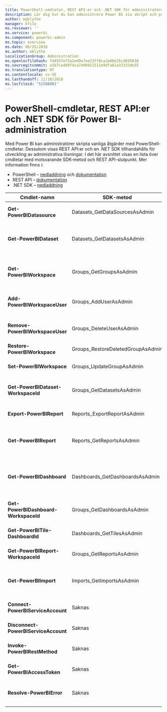 ```yaml
---
title: PowerShell-cmdletar, REST API:er och .NET SDK för administratörer
description: Lär dig hur du kan administrera Power BI via skript och programmerings-API:er.
author: mgblythe
manager: kfile
ms.reviewer: ''
ms.service: powerbi
ms.component: powerbi-admin
ms.topic: overview
ms.date: 06/25/2018
ms.author: mblythe
LocalizationGroup: Administration
ms.openlocfilehash: f4455fef5a2ed0e7ee23ff8ca3a0b626cd695838
ms.sourcegitcommit: a1b7ca499f4ca7e90421511e9dfa61a33333de35
ms.translationtype: HT
ms.contentlocale: sv-SE
ms.lasthandoff: 11/10/2018
ms.locfileid: "51508001"
---
```

# <a name="powershell-cmdlets-rest-apis-and-net-sdk-for-power-bi-administration"></a>PowerShell-cmdletar, REST API:er och .NET SDK för Power BI-administration
Med Power BI kan administratörer skripta vanliga åtgärder med PowerShell-cmdletar. Dessutom visas REST API:er och en .NET SDK tillhandahålls för utveckling av administrativa lösningar. I det här avsnittet visas en lista över cmdletar med motsvarande SDK-metod och REST API-slutpunkt. Mer information finns i:

  - PowerShell – [nedladdning](https://www.powershellgallery.com/packages/MicrosoftPowerBIMgmt/) och [dokumentation](https://docs.microsoft.com/powershell/power-bi/overview?view=powerbi-ps)
  - REST API – [dokumentation](https://docs.microsoft.com/rest/api/power-bi/admin)
  - .NET SDK – [nedladdning](https://www.nuget.org/packages/Microsoft.PowerBI.Api/) 


| **Cmdlet-namn** | **SDK-metod** | **REST API-slutpunkt** | **Beskrivning** |
| --- | --- | --- | --- |
| **Get-PowerBIDatasource** | Datasets\_GetDataSourcesAsAdmin | /v1.0/myorg/admin/datasets/{datasetkey}/datasources | Hämtar datakällor för den angivna datauppsättningen. |
| **Get-PowerBIDataset** | Datasets\_GetDatasetsAsAdmin | /v1.0/myorg/admin/datasets | Hämtar en fullständig lista över datauppsättningar i en Power BI-klientorganisation. |
| **Get-PowerBIWorkspace** | Groups\_GetGroupsAsAdmin | /v1.0/myorg/admin/groups | Hämtar en fullständig lista över arbetsytor i Power BI-klientorganisationen. |
| **Add-PowerBIWorkspaceUser** | Groups\_AddUserAsAdmin | /v1.0/myorg/admin/groups/{groupId}/users | Lägger till en användare som medlem till en viss arbetsyta. |
| **Remove-PowerBIWorkspaceUser** | Groups\_DeleteUserAsAdmin | /v1.0/myorg/admin/groups/{groupId}/users/{user} | Tar bort en användare från medlemslistan för en viss arbetsyta. |
| **Restore-PowerBIWorkspace** | Groups\_RestoreDeletedGroupAsAdmin | /v1.0/myorg/admin/groups/{groupId}/restore | Återställer en borttagen arbetsyta. |
| **Set-PowerBIWorkspace** | Groups\_UpdateGroupAsAdmin | /v1.0/myorg/admin/groups/{groupId} | Uppdaterar egenskaperna för en angiven arbetsyta. |
| **Get-PowerBIDataset-WorkspaceId** | Groups\_GetDatasetsAsAdmin | /v1.0/myorg/admin/groups/{group\_id}/datasets | Hämtar datauppsättningar inom en angiven arbetsyta. |
| **Export-PowerBIReport** | Reports\_ExportReportAsAdmin | Saknas | Exporterar en angiven rapport till en lokal fil. |
| **Get-PowerBIReport** | Reports\_GetReportsAsAdmin | /v1.0/myorg/admin/reports | Hämtar en fullständig lista över rapporter i Power BI-klientorganisationen. |
| **Get-PowerBIDashboard** | Dashboards\_GetDashboardsAsAdmin | /v1.0/myorg/admin/dashboards | Hämtar den fullständiga listan över instrumentpaneler i en Power BI-klientorganisation. |
| **Get-PowerBIDashboard-WorkspaceId** | Groups\_GetDashboardsAsAdmin | /v1.0/myorg/admin/groups/{group\_id}/dashboards | Hämtar instrumentpanelerna inom en angiven arbetsyta. |
| **Get-PowerBITile-DashboardId** | Dashboards\_GetTilesAsAdmin | /v1.0/myorg/admin/dashboards/{dashboard\_id}/tiles | Hämtar panelerna för en angiven instrumentpanel. |
| **Get-PowerBIReport-WorkspaceId** | Groups\_GetReportsAsAdmin | /v1.0/myorg/admin/groups/{group\_id}/reports | Hämtar rapporterna inom en angiven arbetsyta. |
| **Get-PowerBIImport** | Imports\_GetImportsAsAdmin | /v1.0/myorg/admin/imports | Hämtar den fullständiga listan över importer i Power BI-klientorganisationen. |
| **Connect-PowerBIServiceAccount** | Saknas | Saknas | Logga in på Power BI och starta en session. |
| **Disconnect-PowerBIServiceAccount** | Saknas | Saknas | Logga ut från Power BI och stänga den aktuella sessionen. |
| **Invoke-PowerBIRestMethod** | Saknas | Saknas | Skicka godtyckliga REST API-anrop till Power BI. |
| **Get-PowerBIAccessToken** | Saknas | Saknas | Hämta åtkomsttoken för Power BI i en session. |
| **Resolve-PowerBIError** | Saknas | Saknas | Få detaljerad felinformation om misslyckade cmdlet-anrop. |